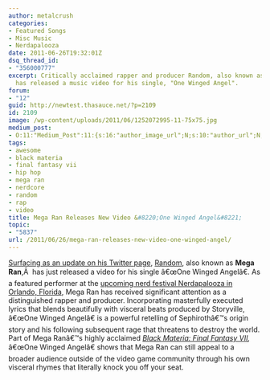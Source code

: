 ```yaml
---
author: metalcrush
categories:
- Featured Songs
- Misc Music
- Nerdapalooza
date: 2011-06-26T19:32:01Z
dsq_thread_id:
- "356000777"
excerpt: Critically acclaimed rapper and producer Random, also known as Mega Ran,
  has released a music video for his single, "One Winged Angel".
forum:
- "12"
guid: http://newtest.thasauce.net/?p=2109
id: 2109
image: /wp-content/uploads/2011/06/1252072995-11-75x75.jpg
medium_post:
- O:11:"Medium_Post":11:{s:16:"author_image_url";N;s:10:"author_url";N;s:11:"byline_name";N;s:12:"byline_email";N;s:10:"cross_link";N;s:2:"id";N;s:21:"follower_notification";N;s:7:"license";N;s:14:"publication_id";N;s:6:"status";N;s:3:"url";N;}
tags:
- awesome
- black materia
- final fantasy vii
- hip hop
- mega ran
- nerdcore
- random
- rap
- video
title: Mega Ran Releases New Video &#8220;One Winged Angel&#8221;
topic:
- "5837"
url: /2011/06/26/mega-ran-releases-new-video-one-winged-angel/
---
```


<div style="width: 425px; margin: 0 auto;">
</div>

[Surfacing as an update on his Twitter page](http://twitter.com/#!/MegaRan/status/84870134828773376), [Random](http://megaran.com/), also known as **Mega Ran**,Â  has just released a video for his single â€œOne Winged Angelâ€. As a featured performer at the [upcoming nerd festival Nerdapalooza in Orlando, Florida](http://nerdapalooza.org/), Mega Ran has received significant attention as a distinguished rapper and producer. Incorporating masterfully executed lyrics that blends beautifully with visceral beats produced by Storyville, â€œOne Winged Angelâ€ is a powerful retelling of Sephirothâ€™s origin story and his following subsequent rage that threatens to destroy the world. Part of Mega Ranâ€™s highly acclaimed _[Black Materia: Final Fantasy VII](http://random.bandcamp.com/album/black-materia-final-fantasy-vii),_ â€œOne Winged Angelâ€ shows that Mega Ran can still appeal to a broader audience outside of the video game community through his own visceral rhymes that literally knock you off your seat.
